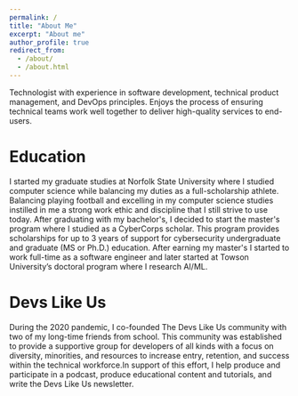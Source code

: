 ```yaml
---
permalink: /
title: "About Me"
excerpt: "About me"
author_profile: true
redirect_from: 
  - /about/
  - /about.html
---
```


Technologist with experience in software development, technical product management, and DevOps principles. Enjoys the process of ensuring technical teams work well together to deliver high-quality services to end-users.

Education
======
I started my graduate studies at Norfolk State University where I studied computer science while balancing my duties as a full-scholarship athlete. Balancing playing football and excelling in my computer science studies instilled in me a strong work ethic and discipline that I still strive to use today. After graduating with my bachelor's, I decided to start the master's program where I studied as a CyberCorps scholar. This program provides scholarships for up to 3 years of support for cybersecurity undergraduate and graduate (MS or Ph.D.) education. After earning my master's I started to work full-time as a software engineer and later started at Towson University’s doctoral program where I research AI/ML. 

Devs Like Us
======
During the 2020 pandemic, I co-founded The Devs Like Us community with two of my long-time friends from school. This community was established to provide a supportive group for developers of all kinds with a focus on diversity, minorities, and resources to increase entry, retention, and success within the technical workforce.In support of this effort, I help produce and participate in a podcast, produce educational content and tutorials, and write the Devs Like Us newsletter.
